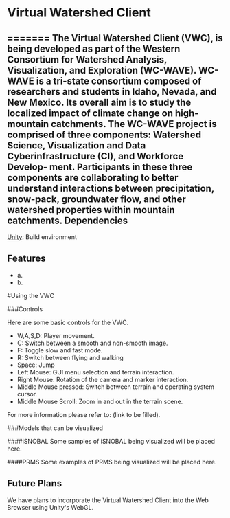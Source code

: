 # Virtual Watershed Client
=======
The Virtual Watershed Client (VWC), is being developed as part of the Western Consortium for Watershed Analysis, Visualization, and Exploration (WC-WAVE). WC-WAVE is a tri-state consortium composed of researchers and students in Idaho, Nevada, and New Mexico. Its overall aim is to study the localized impact of climate change on high-mountain catchments. The WC-WAVE project is comprised of three components: Watershed Science, Visualization and Data Cyberinfrastructure (CI), and Workforce Develop-
ment. Participants in these three components are collaborating to better understand interactions between precipitation, snow-pack, groundwater flow, and other watershed properties within mountain catchments.
**Dependencies**
-----
[Unity](https://unity3d.com/): Build environment

**Features**
-----
* a.
* b.

#Using the VWC


###Controls

Here are some basic controls for the VWC.

* W,A,S,D: Player movement.
* C: Switch between a smooth and non-smooth image.
* F: Toggle slow and fast mode.
* R: Switch between flying and walking
* Space: Jump
* Left Mouse: GUI menu selection and terrain interaction. 
* Right Mouse: Rotation of the camera and marker interaction. 
* Middle Mouse pressed: Switch between terrain and operating system cursor.
* Middle Mouse Scroll: Zoom in and out in the terrain scene.

For more information please refer to: (link to be filled).

###Models that can be visualized

####iSNOBAL
Some samples of iSNOBAL being visualized will be placed here.

####PRMS
Some examples of PRMS being visualized will be placed here.

**Future Plans**
------
We have plans to incorporate the Virtual Watershed Client into the Web Browser using Unity's WebGL.
